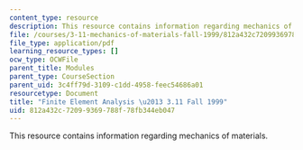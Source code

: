 ```yaml
---
content_type: resource
description: This resource contains information regarding mechanics of materials.
file: /courses/3-11-mechanics-of-materials-fall-1999/812a432c72099369788f78fb344eb047_MIT3_11F99_fea.pdf
file_type: application/pdf
learning_resource_types: []
ocw_type: OCWFile
parent_title: Modules
parent_type: CourseSection
parent_uid: 3c4ff79d-3109-c1dd-4958-feec54686a01
resourcetype: Document
title: "Finite Element Analysis \u2013 3.11 Fall 1999"
uid: 812a432c-7209-9369-788f-78fb344eb047
---
```

This resource contains information regarding mechanics of materials.

